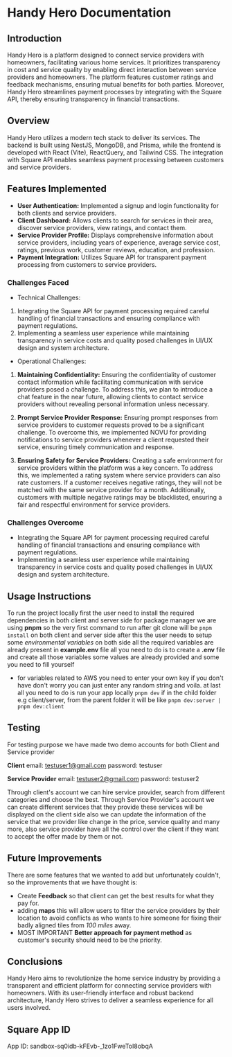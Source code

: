 # Handy Hero Documentation

## Introduction
Handy Hero is a platform designed to connect service providers with homeowners, facilitating various home services. It prioritizes transparency in cost and service quality by enabling direct interaction between service providers and homeowners. The platform features customer ratings and feedback mechanisms, ensuring mutual benefits for both parties. Moreover, Handy Hero streamlines payment processes by integrating with the Square API, thereby ensuring transparency in financial transactions.

## Overview
Handy Hero utilizes a modern tech stack to deliver its services. The backend is built using NestJS, MongoDB, and Prisma, while the frontend is developed with React (Vite), ReactQuery, and Tailwind CSS. The integration with Square API enables seamless payment processing between customers and service providers.

## Features Implemented
- **User Authentication:** Implemented a signup and login functionality for both clients and service providers.
- **Client Dashboard:** Allows clients to search for services in their area, discover service providers, view ratings, and contact them.
- **Service Provider Profile:** Displays comprehensive information about service providers, including years of experience, average service cost, ratings, previous work, customer reviews, education, and profession.
- **Payment Integration:** Utilizes Square API for transparent payment processing from customers to service providers.

### Challenges Faced

- Technical Challenges:

1. Integrating the Square API for payment processing required careful handling of financial transactions and ensuring compliance with payment regulations.
2. Implementing a seamless user experience while maintaining transparency in service costs and quality posed challenges in UI/UX design and system architecture.

- Operational Challenges:

1. **Maintaining Confidentiality:** Ensuring the confidentiality of customer contact information while facilitating communication with service providers posed a challenge. To address this, we plan to introduce a chat feature in the near future, allowing clients to contact service providers without revealing personal information unless necessary.
   
2. **Prompt Service Provider Response:** Ensuring prompt responses from service providers to customer requests proved to be a significant challenge. To overcome this, we implemented NOVU for providing notifications to service providers whenever a client requested their service, ensuring timely communication and response.

3. **Ensuring Safety for Service Providers:** Creating a safe environment for service providers within the platform was a key concern. To address this, we implemented a rating system where service providers can also rate customers. If a customer receives negative ratings, they will not be matched with the same service provider for a month. Additionally, customers with multiple negative ratings may be blacklisted, ensuring a fair and respectful environment for service providers.

### Challenges Overcome
- Integrating the Square API for payment processing required careful handling of financial transactions and ensuring compliance with payment regulations.
- Implementing a seamless user experience while maintaining transparency in service costs and quality posed challenges in UI/UX design and system architecture.

## Usage Instructions
To run the project locally first the user need to install the required dependencies in both client and server side for package manager we are using **pnpm** so the very first command to run after git clone will be ```pnpm install``` on both client and server side
after this the user needs to setup some _environmental variables_ on both side all the required variables are already present in **example.env** file all you need to do is to create a **.env** file and create all those variables some values are already provided and some you need to fill yourself 
- for variables related to AWS you need to enter your own key if you don't have don't worry you can just enter any random string and voila.
at last all you need to do is run your app locally ```pnpm dev``` if in the child folder e.g client/server, from the parent folder it will be like  ```pnpm dev:server | pnpm dev:client```

## Testing
For testing purpose we have made two demo accounts for both Client and Service provider

**Client**
email: testuser1@gmail.com
password: testuser

**Service Provider**
email: testuser2@gmail.com
password: testuser2

Through client's account we can hire service provider, search from different categories and choose the best.
Through Service Provider's account we can create different services that they provide these services will be displayed on the client side also we can update the information of the service that we provider like change in the price, service quality and many more, also service provider have all the control over the client if they want to accept the offer made by them or not. 
## Future Improvements
There are some features that we wanted to add but unfortunately couldn't, so the improvements that we have thought is:
- Create **Feedback** so that client can get the best results for what they pay for.
- adding **maps** this will allow users to filter the service providers by their location to avoid conflicts as who wants to hire someone for fixing their badly aligned tiles from _100 miles_ away.
- MOST IMPORTANT **Better approach for payment method** as customer's security should need to be the priority.

## Conclusions
Handy Hero aims to revolutionize the home service industry by providing a transparent and efficient platform for connecting service providers with homeowners. With its user-friendly interface and robust backend architecture, Handy Hero strives to deliver a seamless experience for all users involved.

## Square App ID
App ID: sandbox-sq0idb-kFEvb-_1zo1FweToI8obqA
